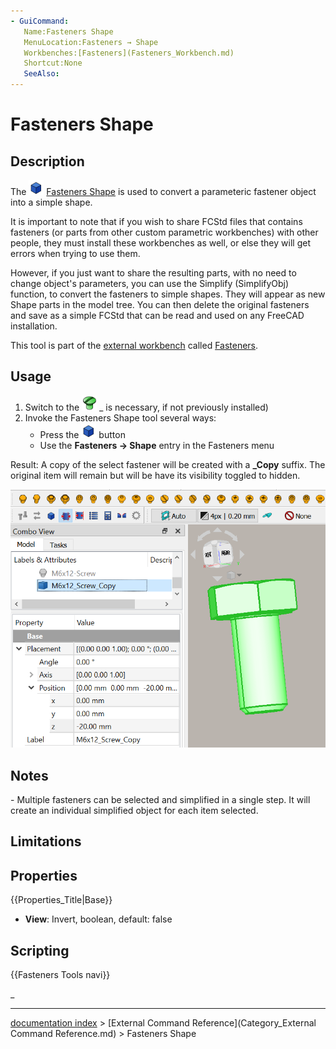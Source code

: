 ```yaml
---
- GuiCommand:
   Name:Fasteners Shape
   MenuLocation:Fasteners → Shape
   Workbenches:[Fasteners](Fasteners_Workbench.md)
   Shortcut:None
   SeeAlso:
---
```


# Fasteners Shape

## Description

The <img alt="" src=images/Fasteners_Shape.svg  style="width:24px;"> [Fasteners Shape](Fasteners_Shape.md) is used to convert a parameteric fastener object into a simple shape.

It is important to note that if you wish to share FCStd files that contains fasteners (or parts from other custom parametric workbenches) with other people, they must install these workbenches as well, or else they will get errors when trying to use them.

However, if you just want to share the resulting parts, with no need to change object's parameters, you can use the Simplify (SimplifyObj) function, to convert the fasteners to simple shapes. They will appear as new Shape parts in the model tree. You can then delete the original fasteners and save as a simple FCStd that can be read and used on any FreeCAD installation.

This tool is part of the [external workbench](external_workbenches.md) called [Fasteners](Fasteners_Workbench.md).

## Usage

1.  Switch to the <img alt="" src=images/Fasteners_workbench_icon.svg  style="width:24px;"> _ is necessary, if not previously installed)
2.  Invoke the Fasteners Shape tool several ways:
    -   Press the <img alt="" src=images/Fasteners_Shape.svg  style="width:24px;"> button
    -   Use the **Fasteners → Shape** entry in the Fasteners menu

Result: A copy of the select fastener will be created with a **\_Copy** suffix. The original item will remain but will be have its visibility toggled to hidden.

![The **M6x12\_Screw** was simplified. The original object had its visibility toggled to hidden, and the simplified **M6x12\_Screw\_Copy** object is shown.](images/Fasteners_Shape_example-1.FCStd.png )

## Notes

\- Multiple fasteners can be selected and simplified in a single step. It will create an individual simplified object for each item selected.

## Limitations

## Properties


{{Properties_Title|Base}}

-    **View**: Invert, boolean, default: false

## Scripting




 {{Fasteners Tools navi}} 

_

---
[documentation index](../README.md) > [External Command Reference](Category_External Command Reference.md) > Fasteners Shape

